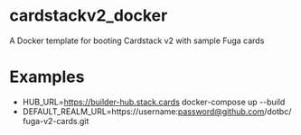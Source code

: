 # cardstackv2_docker

A Docker template for booting Cardstack v2 with sample Fuga cards

# Examples

- HUB_URL=https://builder-hub.stack.cards docker-compose up --build
- DEFAULT_REALM_URL=https://username:password@github.com/dotbc/fuga-v2-cards.git
